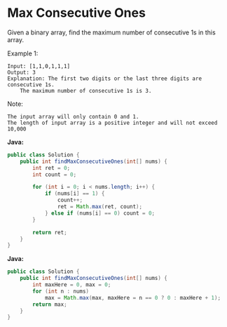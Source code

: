 # Max Consecutive Ones

Given a binary array, find the maximum number of consecutive 1s in this array.

Example 1:

    Input: [1,1,0,1,1,1]
    Output: 3
    Explanation: The first two digits or the last three digits are consecutive 1s.
        The maximum number of consecutive 1s is 3.

Note:

    The input array will only contain 0 and 1.
    The length of input array is a positive integer and will not exceed 10,000

**Java:**
```java
public class Solution {
    public int findMaxConsecutiveOnes(int[] nums) {
        int ret = 0;
        int count = 0;

        for (int i = 0; i < nums.length; i++) {
            if (nums[i] == 1) {
                count++;
                ret = Math.max(ret, count);
            } else if (nums[i] == 0) count = 0;
        }

        return ret;
    }
}
```

**Java:**
```java
public class Solution {
    public int findMaxConsecutiveOnes(int[] nums) {
        int maxHere = 0, max = 0;
        for (int n : nums)
            max = Math.max(max, maxHere = n == 0 ? 0 : maxHere + 1);
        return max;
    }
}
```
